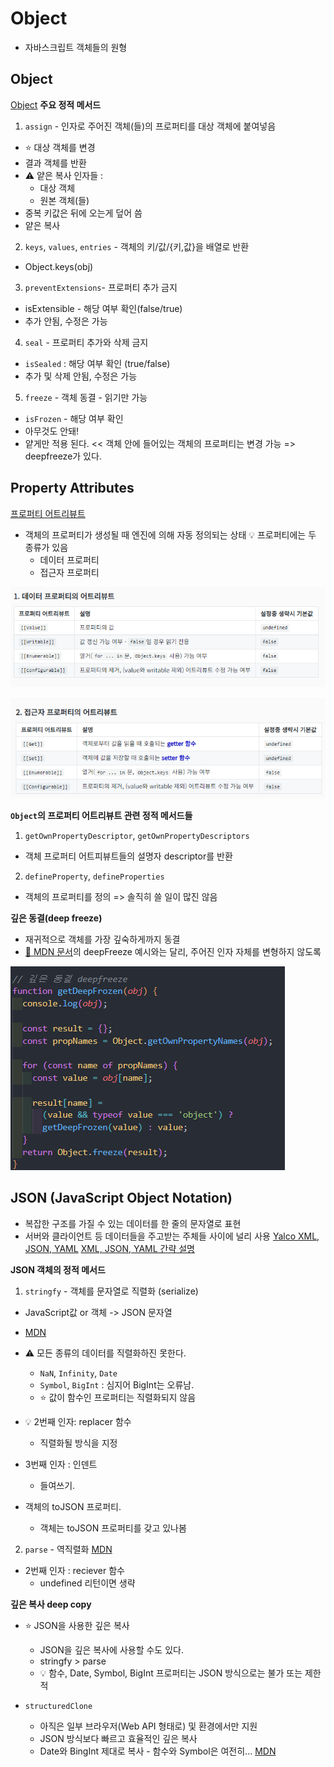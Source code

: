 # Object
- 자바스크립트 객체들의 원형

## Object
[Object](./object.js)
**주요 정적 메서드**

1. `assign` - 인자로 주어진 객체(들)의 프로퍼티를 대상 객체에 붙여넣음 
  - ⭐️ 대상 객체를 변경
  - 결과 객체를 반환
  - ⚠️ 얕은 복사
  인자들 : 
    - 대상 객체
    - 원본 객체(들)
  - 중복 키값은 뒤에 오는게 덮어 씀
  - 얕은 복사

2. `keys`, `values`, `entries` - 객체의 키/값/{키,값}을 배열로 반환
  - Object.keys(obj)

3. `preventExtensions`- 프로퍼티 추가 금지
  - isExtensible - 해당 여부 확인(false/true)
  - 추가 안됨, 수정은 가능

4. `seal` - 프로퍼티 추가와 삭제 금지
  - `isSealed` : 해당 여부 확인 (true/false)
  - 추가 및 삭제 안됨, 수정은 가능

5. `freeze` - 객체 동결 - 읽기만 가능
  - `isFrozen` - 해당 여부 확인
  - 아무것도 안돼!
  - 얕게만 적용 된다. << 객체 안에 들어있는 객체의 프로퍼티는 변경 가능 
  => deepfreeze가 있다. 

## Property Attributes
[프로퍼티 어트리뷰트](./propertyattribute.js)
- 객체의 프로퍼티가 생성될 때 엔진에 의해 자동 정의되는 상태
💡 프로퍼티에는 두 종류가 있음
  - 데이터 프로퍼티 
  - 접근자 프로퍼티

![데이터 프로퍼티의 어트리뷰트](./img/image.png)

![접근자 프로퍼티의 어트리뷰트](./img/image-1.png)


**`Object`의 프로퍼티 어트리뷰트 관련 정적 메서드들**
1. `getOwnPropertyDescriptor`, `getOwnPropertyDescriptors`
  - 객체 프로퍼티 어트피뷰트들의 설명자 descriptor를 반환

2. `defineProperty`, `defineProperties`
  - 객체의 프로퍼티를 정의
  => 솔직히 쓸 일이 많진 않음


**깊은 동결(deep freeze)**
- 재귀적으로 객체를 가장 깊숙하게까지 동결
- [🔗 MDN 문서](https://developer.mozilla.org/ko/docs/Web/JavaScript/Reference/Global_Objects/Object/freeze)의 deepFreeze 예시와는 달리, 주어진 인자 자체를 변형하지 않도록

![deep freeze 재귀](./img/image-2.png)

## JSON (JavaScript Object Notation)
- 복잡한 구조를 가질 수 있는 데이터를 한 줄의 문자열로 표현
- 서버와 클라이언트 등 데이터들을 주고받는 주체들 사이에 널리 사용
[Yalco XML, JSON, YAML](https://www.youtube.com/watch?time_continue=3&v=55FrHTNjTCc&embeds_referring_euri=https%3A%2F%2Fwww.yalco.kr%2F&source_ve_path=Mjg2NjY&feature=emb_logo)
[XML, JSON, YAML 간략 설명](./Plus.md)

**JSON 객체의 정적 메서드**
1. `stringfy` - 객체를 문자열로 직렬화 (serialize)
  - JavaScript값 or 객체 -> JSON 문자열
  - [MDN](https://developer.mozilla.org/ko/docs/Web/JavaScript/Reference/Global_Objects/JSON/stringify)
  - ⚠️ 모든 종류의 데이터를 직렬화하진 못한다.
    - `NaN`, `Infinity`, `Date`
    - `Symbol`, `BigInt` : 심지어 BigInt는 오류남.
    - ⭐️ 값이 함수인 프로퍼티는 직렬화되지 않음

  - 💡 2번째 인자: replacer 함수
    - 직렬화될 방식을 지정  

  - 3번째 인자 : 인덴트
    - 들여쓰기.
  
  - 객체의 toJSON 프로퍼티.
    - 객체는 toJSON 프로퍼티를 갖고 있나봄 

2. `parse` - 역직렬화
[MDN](https://developer.mozilla.org/ko/docs/Web/JavaScript/Reference/Global_Objects/JSON/parse)
  - 2번째 인자 : reciever 함수 
    - undefined 리턴이면 생략


**깊은 복사 deep copy**
- ⭐️ JSON을 사용한 깊은 복사
  - JSON을 깊은 복사에 사용할 수도 있다. 
  - stringfy > parse
  - 💡 함수, Date, Symbol, BigInt 프로퍼티는 JSON 방식으로는 불가 또는 제한적

- `structuredClone`
  - 아직은 일부 브라우저(Web API 형태로) 및 환경에서만 지원
  - JSON 방식보다 빠르고 효율적인 깊은 복사
  - Date와 BingInt 제대로 복사 - 함수와 Symbol은 여전히...
  [MDN](https://developer.mozilla.org/en-US/docs/Web/API/structuredClone)

